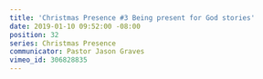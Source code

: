 ```yaml
---
title: 'Christmas Presence #3 Being present for God stories'
date: 2019-01-10 09:52:00 -08:00
position: 32
series: Christmas Presence
communicator: Pastor Jason Graves
vimeo_id: 306828835
---
```


